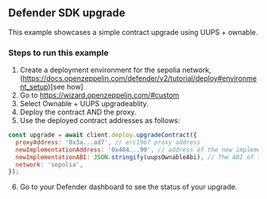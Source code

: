 ## Defender SDK upgrade

This example showcases a simple contract upgrade using UUPS + ownable.

### Steps to run this example

1. Create a deployment environment for the sepolia network, (https://docs.openzeppelin.com/defender/v2/tutorial/deploy#environment_setup)[see how]
2. Go to https://wizard.openzeppelin.com/#custom
3. Select Ownable + UUPS upgradeablity.
4. Deploy the contract AND the proxy.
5. Use the deployed contract addresses as follows:

```js
const upgrade = await client.deploy.upgradeContract({
  proxyAddress: '0x3a...ad7', // erc1967 proxy address
  newImplementationAddress: '0x484...99', // address of the new implementation contract
  newImplementationABI: JSON.stringify(uupsOwnableAbi), // The ABI of the new implementation (must implement UUPS standard)
  network: 'sepolia',
});
```

6. Go to your Defender dashboard to see the status of your upgrade.
